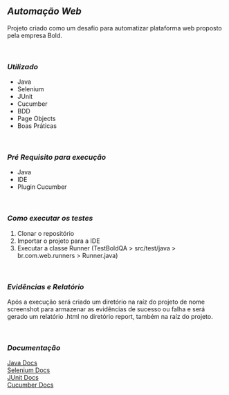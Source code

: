## ***Automação Web***
Projeto criado como um desafio para automatizar plataforma web proposto pela empresa Bold.
<p> <br />


### ***Utilizado***

 - Java
 - Selenium
 - JUnit
 - Cucumber
 - BDD
 - Page Objects
 - Boas Práticas
<p> <br />

### ***Pré Requisito para execução***

- Java
- IDE
- Plugin Cucumber
<p> <br />

### ***Como executar os testes***

1. Clonar o repositório
2. Importar o projeto para a IDE
3. Executar a classe Runner (TestBoldQA > src/test/java > br.com.web.runners > Runner.java)
<p> <br />

### ***Evidências e Relatório***

Após a execução será criado um diretório na raíz do projeto de nome screenshot para armazenar as evidências de sucesso ou falha e será gerado um relatório .html no diretório report, também na raíz do projeto.
<p> <br />

### ***Documentação***

[Java Docs](https://docs.oracle.com/en/java/)<br />
[Selenium Docs](https://www.selenium.dev/documentation/en/)<br />
[JUnit Docs](https://junit.org/junit5/docs/current/user-guide/)<br />
[Cucumber Docs](https://cucumber.io/docs/cucumber/)
<p> <br />
 


